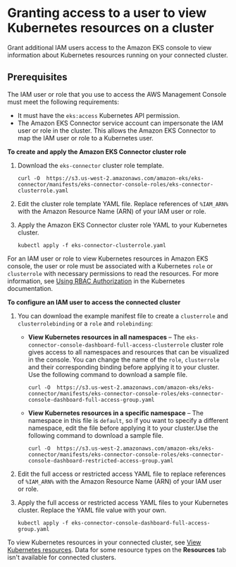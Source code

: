 # Granting access to a user to view Kubernetes resources on a cluster<a name="connector-grant-access"></a>

Grant additional IAM users access to the Amazon EKS console to view information about Kubernetes resources running on your connected cluster\.

## Prerequisites<a name="connector-grant-access-prereqs"></a>

The IAM user or role that you use to access the AWS Management Console must meet the following requirements:
+ It must have the `eks:access` Kubernetes API permission\.
+ The Amazon EKS Connector service account can impersonate the IAM user or role in the cluster\. This allows the Amazon EKS Connector to map the IAM user or role to a Kubernetes user\.

**To create and apply the Amazon EKS Connector cluster role**

1. Download the `eks-connector` cluster role template\.

   ```
   curl -O  https://s3.us-west-2.amazonaws.com/amazon-eks/eks-connector/manifests/eks-connector-console-roles/eks-connector-clusterrole.yaml
   ```

1. Edit the cluster role template YAML file\. Replace references of `%IAM_ARN%` with the Amazon Resource Name \(ARN\) of your IAM user or role\.

1. Apply the Amazon EKS Connector cluster role YAML to your Kubernetes cluster\.

   ```
   kubectl apply -f eks-connector-clusterrole.yaml
   ```

For an IAM user or role to view Kubernetes resources in Amazon EKS console, the user or role must be associated with a Kubernetes `role` or `clusterrole` with necessary permissions to read the resources\. For more information, see [Using RBAC Authorization](https://kubernetes.io/docs/reference/access-authn-authz/rbac/) in the Kubernetes documentation\.

**To configure an IAM user to access the connected cluster**

1. You can download the example manifest file to create a `clusterrole` and `clusterrolebinding` or a `role` and `rolebinding`:
   + **View Kubernetes resources in all namespaces** – The `eks-connector-console-dashboard-full-access-clusterrole` cluster role gives access to all namespaces and resources that can be visualized in the console\. You can change the name of the `role`, `clusterrole` and their corresponding binding before applying it to your cluster\. Use the following command to download a sample file\.

     ```
     curl -O  https://s3.us-west-2.amazonaws.com/amazon-eks/eks-connector/manifests/eks-connector-console-roles/eks-connector-console-dashboard-full-access-group.yaml
     ```
   + **View Kubernetes resources in a specific namespace** – The namespace in this file is `default`, so if you want to specify a different namespace, edit the file before applying it to your cluster\.Use the following command to download a sample file\.

     ```
     curl -O  https://s3.us-west-2.amazonaws.com/amazon-eks/eks-connector/manifests/eks-connector-console-roles/eks-connector-console-dashboard-restricted-access-group.yaml
     ```

1. Edit the full access or restricted access YAML file to replace references of `%IAM_ARN%` with the Amazon Resource Name \(ARN\) of your IAM user or role\.

1. Apply the full access or restricted access YAML files to your Kubernetes cluster\. Replace the YAML file value with your own\.

   ```
   kubectl apply -f eks-connector-console-dashboard-full-access-group.yaml
   ```

To view Kubernetes resources in your connected cluster, see [View Kubernetes resources](view-kubernetes-resources.md)\. Data for some resource types on the **Resources** tab isn't available for connected clusters\.